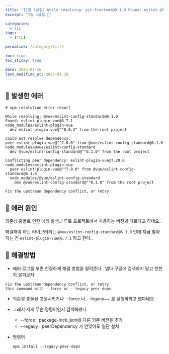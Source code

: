 ```yaml
---
title: "[1일 1삽질] While resolving: pjt-frontend@0.1.0 Found: eslint-plugin-vue@8.7.1 에러 해결"
excerpt: "1일 1삽질 🙂"

categories:
  - TIL
tags:
  - [TIL]

permalink: /category/til/4

toc: true
toc_sticky: true

date: 2023-01-16
last_modified_at: 2023-01-16
---
```

## 🦥 발생한 에러

```
# npm resolution error report

While resolving: @vue/eslint-config-standard@6.1.0
Found: eslint-plugin-vue@8.7.1
node_modules/eslint-plugin-vue
  dev eslint-plugin-vue@"^8.0.3" from the root project

Could not resolve dependency:
peer eslint-plugin-vue@"^7.0.0" from @vue/eslint-config-standard@6.1.0
node_modules/@vue/eslint-config-standard
  dev @vue/eslint-config-standard@"^6.1.0" from the root project

Conflicting peer dependency: eslint-plugin-vue@7.20.0
node_modules/eslint-plugin-vue
  peer eslint-plugin-vue@"^7.0.0" from @vue/eslint-config-standard@6.1.0
  node_modules/@vue/eslint-config-standard
    dev @vue/eslint-config-standard@"^6.1.0" from the root project

Fix the upstream dependency conflict, or retry
```

## 🦥 에러 원인

의존성 충돌로 인한 에러 발생..! 
루트 프로젝트에서 사용하는 버전과 다르다고 하네요.. 

해결해야 하는 라이브러리는 `@vue/eslint-config-standard@6.1.0` 인데 지금 찾아지는 건 `eslint-plugin-vue@8.7.1` 라고 한다..


## 🦥 해결방법

- 에러 로그를 보면 친절하게 해결 방법을 알려준다.. 냅다 구글에 검색하지 말고 천천히 살펴보자

```
Fix the upstream dependency conflict, or retry
this command with --force or --legacy-peer-deps
```

- 의존성 충돌을 고정시키거나 --force 나 --legacy~~ 를 실행하라고 했다네요
- 그래서 저게 무슨 명령어인지 검색해봤다
  - --force : package-lock.json에 다른 의존 버전을 추가
  - --legacy : peerDependency 가 안맞아도 일단 설치

- 명령어
  ```
  npm install --legacy-peer-deps
  ```